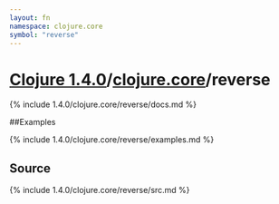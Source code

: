 ```yaml
---
layout: fn
namespace: clojure.core
symbol: "reverse"
---
```


# [Clojure 1.4.0](../../)/[clojure.core](../)/reverse

{% include 1.4.0/clojure.core/reverse/docs.md %}

##Examples

{% include 1.4.0/clojure.core/reverse/examples.md %}
## Source
{% include 1.4.0/clojure.core/reverse/src.md %}

